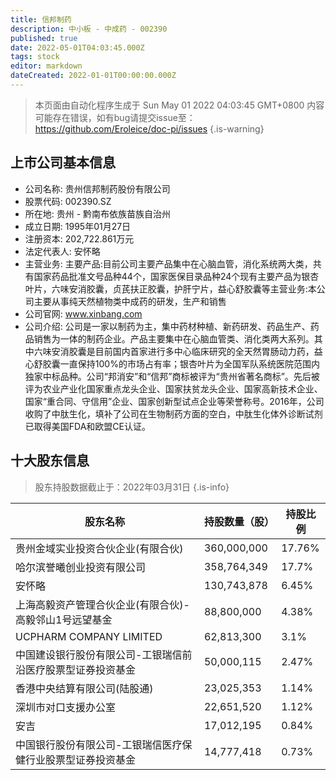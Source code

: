 ```yaml
---
title: 信邦制药
description: 中小板 - 中成药 - 002390
published: true
date: 2022-05-01T04:03:45.000Z
tags: stock
editor: markdown
dateCreated: 2022-01-01T00:00:00.000Z
---
```


> 本页面由自动化程序生成于 Sun May 01 2022 04:03:45 GMT+0800
> 内容可能存在错误，如有bug请提交issue至：https://github.com/Eroleice/doc-pi/issues
{.is-warning}

## 上市公司基本信息
- 公司名称: 贵州信邦制药股份有限公司
- 股票代码: 002390.SZ
- 所在地: 贵州 - 黔南布依族苗族自治州
- 成立日期: 1995年01月27日
- 注册资本: 202,722.861万元
- 法定代表人: 安怀略
- 主营业务: 主要产品:目前公司主要产品集中在心脑血管，消化系统两大类，共有国家药品批准文号品种44个，国家医保目录品种24个现有主要产品为银杏叶片，六味安消胶囊，贞芪扶正胶囊，护肝宁片，益心舒胶囊等主营业务:本公司主要从事纯天然植物类中成药的研发，生产和销售
- 公司官网: www.xinbang.com
- 公司介绍: 公司是一家以制药为主，集中药材种植、新药研发、药品生产、药品销售为一体的制药企业。产品主要集中在心脑血管类、消化类两大系列。其中六味安消胶囊是目前国内首家进行多中心临床研究的全天然胃肠动力药，益心舒胶囊一直保持100%的市场占有率；银杏叶片为全国军队系统医院范围内独家中标品种。公司“邦消安”和“信邦”商标被评为“贵州省著名商标”。先后被评为农业产业化国家重点龙头企业、国家扶贫龙头企业、国家高新技术企业、国家“重合同、守信用”企业、国家创新型试点企业等荣誉称号。2016年，公司收购了中肽生化，填补了公司在生物制药方面的空白，中肽生化体外诊断试剂已取得美国FDA和欧盟CE认证。


## 十大股东信息
> 股东持股数据截止于：2022年03月31日
{.is-info}

| 股东名称 | 持股数量（股） | 持股比例 |
| --- | --- | --- |
| 贵州金域实业投资合伙企业(有限合伙) | 360,000,000 | 17.76% |
| 哈尔滨誉曦创业投资有限公司 | 358,764,349 | 17.7% |
| 安怀略 | 130,743,878 | 6.45% |
| 上海高毅资产管理合伙企业(有限合伙)-高毅邻山1号远望基金 | 88,800,000 | 4.38% |
| UCPHARM COMPANY LIMITED | 62,813,300 | 3.1% |
| 中国建设银行股份有限公司-工银瑞信前沿医疗股票型证券投资基金 | 50,000,115 | 2.47% |
| 香港中央结算有限公司(陆股通) | 23,025,353 | 1.14% |
| 深圳市对口支援办公室 | 22,651,520 | 1.12% |
| 安吉 | 17,012,195 | 0.84% |
| 中国银行股份有限公司-工银瑞信医疗保健行业股票型证券投资基金 | 14,777,418 | 0.73% |




